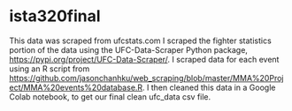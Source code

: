 # ista320final

This data was scraped from ufcstats.com
I scraped the fighter statistics portion of the data using the UFC-Data-Scraper Python package, https://pypi.org/project/UFC-Data-Scraper/.
I scraped data for each event using an R script from https://github.com/jasonchanhku/web_scraping/blob/master/MMA%20Project/MMA%20events%20database.R.
I then cleaned this data in a Google Colab notebook, to get our final clean ufc_data csv file.

